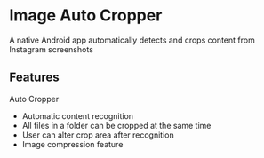 
# Image Auto Cropper
A native Android app automatically detects and crops content from Instagram screenshots

## Features
Auto Cropper
- Automatic content recognition
- All files in a folder can be cropped at the same time
- User can alter crop area after recognition
- Image compression feature

